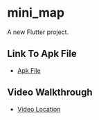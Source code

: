 # mini_map
A new Flutter project.

## Link To Apk File
 - [Apk File](https://drive.google.com/file/d/1TMuS1Cetx7JBHaqOL6ly-V0ihDlEfjZg/view?usp=sharing)


## Video Walkthrough
 - [Video Location](https://flutter.dev/docs/get-started/codelab)

 
